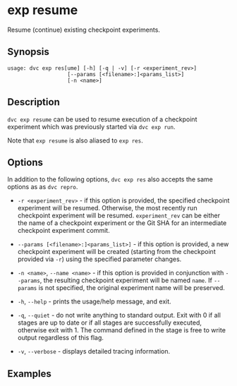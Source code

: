 # exp resume

Resume (continue) existing checkpoint experiments.

## Synopsis

```usage
usage: dvc exp res[ume] [-h] [-q | -v] [-r <experiment_rev>]
                   [--params [<filename>:]<params_list>]
                   [-n <name>]
```

## Description

`dvc exp resume` can be used to resume execution of a checkpoint experiment
which was previously started via `dvc exp run`.

Note that `exp resume` is also aliased to `exp res`.

## Options

In addition to the following options, `dvc exp res` also accepts the same
options as as `dvc repro`.

- `-r <experiment_rev>` - if this option is provided, the specified checkpoint
  experiment will be resumed. Otherwise, the most recently run checkpoint
  experiment will be resumed. `experiment_rev` can be either the name of a
  checkpoint experiment or the Git SHA for an intermediate checkpoint experiment
  commit.

- `--params [<filename>:]<params_list>]` - if this option is provided, a new
  checkpoint experiment will be created (starting from the checkpoint provided
  via `-r`) using the specified parameter changes.

- `-n <name>`, `--name <name>` - if this option is provided in conjunction with
  `--params`, the resulting checkpoint experiment will be named `name`. If
  `--params` is not specified, the original experiment name will be preserved.

- `-h`, `--help` - prints the usage/help message, and exit.

- `-q`, `--quiet` - do not write anything to standard output. Exit with 0 if all
  stages are up to date or if all stages are successfully executed, otherwise
  exit with 1. The command defined in the stage is free to write output
  regardless of this flag.

- `-v`, `--verbose` - displays detailed tracing information.

## Examples
